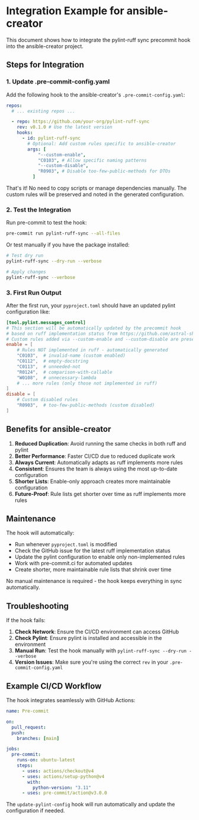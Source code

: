 # Integration Example for ansible-creator

This document shows how to integrate the pylint-ruff sync precommit hook into the ansible-creator project.

## Steps for Integration

### 1. Update .pre-commit-config.yaml

Add the following hook to the ansible-creator's `.pre-commit-config.yaml`:

```yaml
repos:
  # ... existing repos ...

  - repo: https://github.com/your-org/pylint-ruff-sync
    rev: v0.1.0 # Use the latest version
    hooks:
      - id: pylint-ruff-sync
        # Optional: Add custom rules specific to ansible-creator
        args: [
            "--custom-enable",
            "C0103", # Allow specific naming patterns
            "--custom-disable",
            "R0903", # Disable too-few-public-methods for DTOs
          ]
```

That's it! No need to copy scripts or manage dependencies manually. The custom rules will be preserved and noted in the generated configuration.

### 2. Test the Integration

Run pre-commit to test the hook:

```bash
pre-commit run pylint-ruff-sync --all-files
```

Or test manually if you have the package installed:

```bash
# Test dry run
pylint-ruff-sync --dry-run --verbose

# Apply changes
pylint-ruff-sync --verbose
```

### 3. First Run Output

After the first run, your `pyproject.toml` should have an updated pylint configuration like:

```toml
[tool.pylint.messages_control]
# This section will be automatically updated by the precommit hook
# based on ruff implementation status from https://github.com/astral-sh/ruff/issues/970
# Custom rules added via --custom-enable and --custom-disable are preserved
enable = [
    # Rules NOT implemented in ruff - automatically generated
    "C0103",  # invalid-name (custom enabled)
    "C0112",  # empty-docstring
    "C0113",  # unneeded-not
    "R0124",  # comparison-with-callable
    "W0108",  # unnecessary-lambda
    # ... more rules (only those not implemented in ruff)
]
disable = [
    # Custom disabled rules
    "R0903",  # too-few-public-methods (custom disabled)
]
```

## Benefits for ansible-creator

1. **Reduced Duplication**: Avoid running the same checks in both ruff and pylint
2. **Better Performance**: Faster CI/CD due to reduced duplicate work
3. **Always Current**: Automatically adapts as ruff implements more rules
4. **Consistent**: Ensures the team is always using the most up-to-date configuration
5. **Shorter Lists**: Enable-only approach creates more maintainable configuration
6. **Future-Proof**: Rule lists get shorter over time as ruff implements more rules

## Maintenance

The hook will automatically:

- Run whenever `pyproject.toml` is modified
- Check the GitHub issue for the latest ruff implementation status
- Update the pylint configuration to enable only non-implemented rules
- Work with pre-commit.ci for automated updates
- Create shorter, more maintainable rule lists that shrink over time

No manual maintenance is required - the hook keeps everything in sync automatically.

## Troubleshooting

If the hook fails:

1. **Check Network**: Ensure the CI/CD environment can access GitHub
2. **Check Pylint**: Ensure pylint is installed and accessible in the environment
3. **Manual Run**: Test the hook manually with `pylint-ruff-sync --dry-run --verbose`
4. **Version Issues**: Make sure you're using the correct `rev` in your `.pre-commit-config.yaml`

## Example CI/CD Workflow

The hook integrates seamlessly with GitHub Actions:

```yaml
name: Pre-commit

on:
  pull_request:
  push:
    branches: [main]

jobs:
  pre-commit:
    runs-on: ubuntu-latest
    steps:
      - uses: actions/checkout@v4
      - uses: actions/setup-python@v4
        with:
          python-version: "3.11"
      - uses: pre-commit/action@v3.0.0
```

The `update-pylint-config` hook will run automatically and update the configuration if needed.
